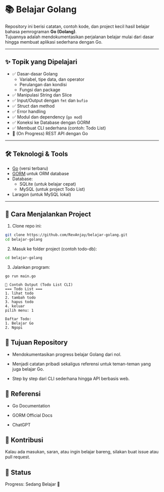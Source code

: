 # 📚 Belajar Golang

Repository ini berisi catatan, contoh kode, dan project kecil hasil belajar bahasa pemrograman **Go (Golang)**.  
Tujuannya adalah mendokumentasikan perjalanan belajar mulai dari dasar hingga membuat aplikasi sederhana dengan Go.

---

## ✨ Topik yang Dipelajari

- ✅ Dasar-dasar Golang
  - Variabel, tipe data, dan operator
  - Perulangan dan kondisi
  - Fungsi dan package
- ✅ Manipulasi String dan Slice
- ✅ Input/Output dengan `fmt` dan `bufio`
- ✅ Struct dan method
- ✅ Error handling
- ✅ Modul dan dependency (`go mod`)
- ✅ Koneksi ke Database dengan GORM
- ✅ Membuat CLI sederhana (contoh: Todo List)
- 🚧 (On Progress) REST API dengan Go

---

## 🛠️ Teknologi & Tools

- [Go](https://go.dev/) (versi terbaru)
- [GORM](https://gorm.io/) untuk ORM database
- Database:
  - SQLite (untuk belajar cepat)
  - MySQL (untuk project Todo List)
- Laragon (untuk MySQL lokal)

---

## 🚀 Cara Menjalankan Project

1. Clone repo ini:
```bash
git clone https://github.com/RevAnjay/belajar-golang.git
cd belajar-golang
```

2. Masuk ke folder project (contoh todo-db):

```bash
cd belajar-golang
```

3. Jalankan program:

```
go run main.go

📌 Contoh Output (Todo List CLI)
=== Todo List ===
1. lihat todo
2. tambah todo
3. hapus todo
4. keluar
pilih menu: 1

Daftar Todo:
1. Belajar Go
2. Ngopi
```

## 🎯 Tujuan Repository

- Mendokumentasikan progress belajar Golang dari nol.

- Menjadi catatan pribadi sekaligus referensi untuk teman-teman yang juga belajar Go.

- Step by step dari CLI sederhana hingga API berbasis web.

## 📖 Referensi

- Go Documentation

- GORM Official Docs

- ChatGPT

## 🤝 Kontribusi

Kalau ada masukan, saran, atau ingin belajar bareng, silakan buat issue atau pull request.

## 📌 Status

Progress: Sedang Belajar 🚧
